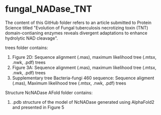 # fungal_NADase_TNT
The content of this GitHub folder refers to an article submitted to Protein Science titled "Evolution of Fungal tuberculosis necrotizing toxin (TNT) domain-contianing enzymes reveals divergent adaptations to enhance hydrolytic NAD cleavage".

trees folder contains:
1) Figure 2D: Sequence alignment (.mas), maximum likelihood tree (.mtsx, .nwk, .pdf) trees
2) Figure 3A: Sequence alignment (.mas), maximum likelihood tree (.mtsx, .nwk, .pdf) trees
3) Supplementary tree Bacteria-fungi 460 sequence: Sequence aligment (.mas), Maximum likelihood tree (.mtsx, .nwk, .pdf) trees
   


Structure NcNADase AFold folder contains:
1) .pdb structure of the model of NcNADase generated using AlphaFold2 and presented in Figure 5
